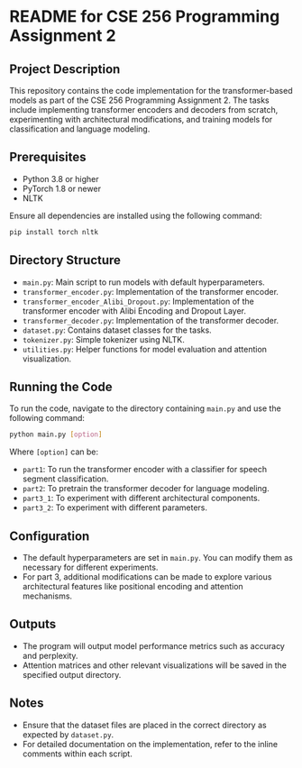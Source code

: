 # README for CSE 256 Programming Assignment 2

## Project Description

This repository contains the code implementation for the transformer-based models as part of the CSE 256 Programming
Assignment 2. The tasks include implementing transformer encoders and decoders from scratch, experimenting with
architectural modifications, and training models for classification and language modeling.

## Prerequisites

- Python 3.8 or higher
- PyTorch 1.8 or newer
- NLTK

Ensure all dependencies are installed using the following command:

```bash
pip install torch nltk
```

## Directory Structure

- `main.py`: Main script to run models with default hyperparameters.
- `transformer_encoder.py`: Implementation of the transformer encoder.
- `transformer_encoder_Alibi_Dropout.py`: Implementation of the transformer encoder with Alibi Encoding and Dropout
  Layer.
- `transformer_decoder.py`: Implementation of the transformer decoder.
- `dataset.py`: Contains dataset classes for the tasks.
- `tokenizer.py`: Simple tokenizer using NLTK.
- `utilities.py`: Helper functions for model evaluation and attention visualization.

## Running the Code

To run the code, navigate to the directory containing `main.py` and use the following command:

```bash
python main.py [option]
```

Where `[option]` can be:

- `part1`: To run the transformer encoder with a classifier for speech segment classification.
- `part2`: To pretrain the transformer decoder for language modeling.
- `part3_1`: To experiment with different architectural components.
- `part3_2`: To experiment with different parameters.

## Configuration

- The default hyperparameters are set in `main.py`. You can modify them as necessary for different experiments.
- For part 3, additional modifications can be made to explore various architectural features like positional encoding
  and attention mechanisms.

## Outputs

- The program will output model performance metrics such as accuracy and perplexity.
- Attention matrices and other relevant visualizations will be saved in the specified output directory.

## Notes

- Ensure that the dataset files are placed in the correct directory as expected by `dataset.py`.
- For detailed documentation on the implementation, refer to the inline comments within each script.
